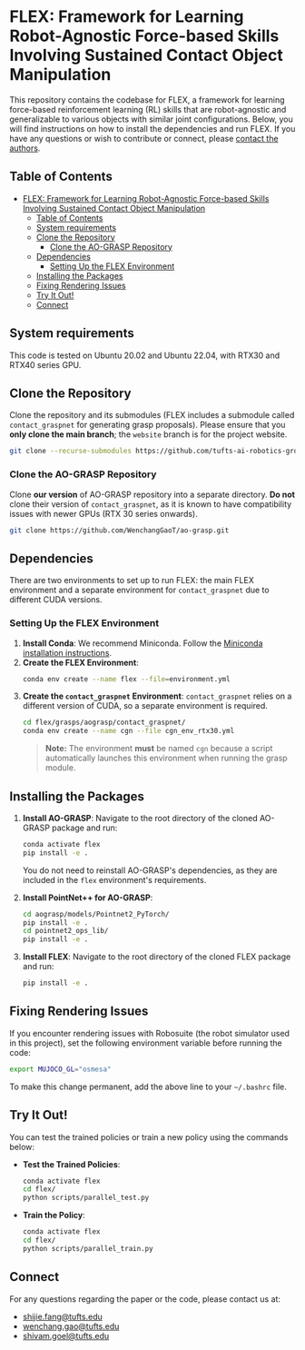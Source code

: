 
# FLEX: Framework for Learning Robot-Agnostic Force-based Skills Involving Sustained Contact Object Manipulation


This repository contains the codebase for FLEX, a framework for learning force-based reinforcement learning (RL) skills that are robot-agnostic and generalizable to various objects with similar joint configurations. Below, you will find instructions on how to install the dependencies and run FLEX. If you have any questions or wish to contribute or connect, please [contact the authors](#connect).

## Table of Contents
- [FLEX: Framework for Learning Robot-Agnostic Force-based Skills Involving Sustained Contact Object Manipulation](#flex-framework-for-learning-robot-agnostic-force-based-skills-involving-sustained-contact-object-manipulation)
  - [Table of Contents](#table-of-contents)
  - [System requirements](#system-requirements)
  - [Clone the Repository](#clone-the-repository)
    - [Clone the AO-GRASP Repository](#clone-the-ao-grasp-repository)
  - [Dependencies](#dependencies)
    - [Setting Up the FLEX Environment](#setting-up-the-flex-environment)
  - [Installing the Packages](#installing-the-packages)
  - [Fixing Rendering Issues](#fixing-rendering-issues)
  - [Try It Out!](#try-it-out)
  - [Connect](#connect)

## System requirements
This code is tested on Ubuntu 20.02 and Ubuntu 22.04, with RTX30 and RTX40 series GPU.

## Clone the Repository

Clone the repository and its submodules (FLEX includes a submodule called `contact_graspnet` for generating grasp proposals). Please ensure that you **only clone the main branch**; the `website` branch is for the project website.

```bash
git clone --recurse-submodules https://github.com/tufts-ai-robotics-group/FLEX.git --single-branch
```

### Clone the AO-GRASP Repository

Clone **our version** of AO-GRASP repository into a separate directory. **Do not** clone their version of `contact_graspnet`, as it is known to have compatibility issues with newer GPUs (RTX 30 series onwards).
```bash
git clone https://github.com/WenchangGaoT/ao-grasp.git
```

## Dependencies

There are two environments to set up to run FLEX: the main FLEX environment and a separate environment for `contact_graspnet` due to different CUDA versions.

### Setting Up the FLEX Environment

1. **Install Conda**: We recommend Miniconda. Follow the [Miniconda installation instructions](https://docs.anaconda.com/miniconda/miniconda-install/).
2. **Create the FLEX Environment**:
   ```bash
   conda env create --name flex --file=environment.yml
   ```
3. **Create the `contact_graspnet` Environment**: `contact_graspnet` relies on a different version of CUDA, so a separate environment is required.
   ```bash
   cd flex/grasps/aograsp/contact_graspnet/
   conda env create --name cgn --file cgn_env_rtx30.yml
   ```
   > **Note:** The environment **must** be named `cgn` because a script automatically launches this environment when running the grasp module.

## Installing the Packages

1. **Install AO-GRASP**: Navigate to the root directory of the cloned AO-GRASP package and run:
   ```bash
   conda activate flex
   pip install -e .
   ```
   You do not need to reinstall AO-GRASP's dependencies, as they are included in the `flex` environment's requirements.

2. **Install PointNet++ for AO-GRASP**:
   ```bash
   cd aograsp/models/Pointnet2_PyTorch/
   pip install -e .
   cd pointnet2_ops_lib/
   pip install -e .
   ```

3. **Install FLEX**: Navigate to the root directory of the cloned FLEX package and run:
   ```bash
   pip install -e .
   ```

## Fixing Rendering Issues

If you encounter rendering issues with Robosuite (the robot simulator used in this project), set the following environment variable before running the code:

```bash
export MUJOCO_GL="osmesa"
```

To make this change permanent, add the above line to your `~/.bashrc` file.

## Try It Out!

You can test the trained policies or train a new policy using the commands below:

- **Test the Trained Policies**:
   ```bash
   conda activate flex
   cd flex/
   python scripts/parallel_test.py
   ```

- **Train the Policy**:
   ```bash
   conda activate flex
   cd flex/
   python scripts/parallel_train.py
   ```

## Connect

For any questions regarding the paper or the code, please contact us at:
- [shijie.fang@tufts.edu](mailto:shijie.fang@tufts.edu)
- [wenchang.gao@tufts.edu](mailto:wenchang.gao@tufts.edu)
- [shivam.goel@tufts.edu](mailto:shivam.goel@tufts.edu)

